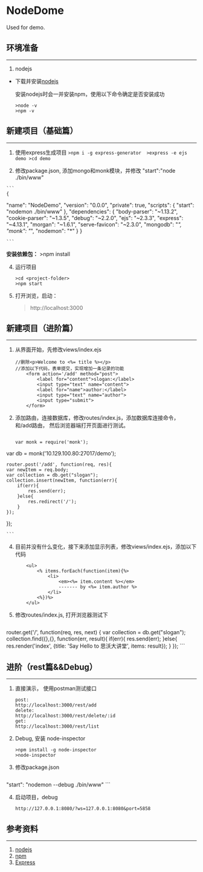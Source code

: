 # NodeDome

Used for demo.

## 环境准备
-------------
	
 1. nodejs

  - 下载并安装[nodejs](https://nodejs.org/en/)
 
	安装nodejs时会一并安装npm，使用以下命令确定是否安装成功

	```
	>node -v
	>npm -v
	```

## 新建项目（基础篇）
-------------
 1.  使用express生成项目
	```
	>npm i -g express-generator 
	>express -e ejs demo
	>cd demo
	```

  
 2.  修改package.json, 添加mongo和monk模块，并修改 "start":"node ./bin/www"
 

	```
	{
  "name": "NodeDemo",
  "version": "0.0.0",
  "private": true,
  "scripts": {
    "start": "nodemon ./bin/www"
  },
  "dependencies": {
    "body-parser": "~1.13.2",
    "cookie-parser": "~1.3.5",
    "debug": "~2.2.0",
    "ejs": "~2.3.3",
    "express": "~4.13.1",
    "morgan": "~1.6.1",
    "serve-favicon": "~2.3.0",
    "mongodb": "*",
    "monk": "*",
    "nodemon": "*"
  }
}

	```
**安装依赖包：**
	>npm install


 4. 运行项目
 
	```
	>cd <project-folder>
	>npm start
	```
 5. 打开浏览，启动：

    >http://localhost:3000

## 新建项目（进阶篇）
-------------
1.  从界面开始，先修改views/index.ejs
	```
	//删除<p>Welcome to <%= title %></p>	
	//添加以下代码，表单提交，实现增加一条记录的功能
		<form action='/add' method="post">
			<label for="content">slogan:</label>
			<input type="text" name="content">
			<label for="name">author:</label>
			<input type="text" name="author">
			<input type="submit">
		</form>
	```

 
2.  添加路由，连接数据库，修改routes/index.js，添加数据库连接命令， 和/add路由， 然后浏览器端打开页面进行测试。
 

	```
	
	var monk = require('monk');
   var db = monk('10.129.100.80:27017/demo');
   
	router.post('/add', function(req, res){
	var newItem = req.body;
	var collection = db.get("slogan");
	collection.insert(newItem, function(err){
		if(err){
			res.send(err);
		}else{
			res.redirect('/');
		}
	});	
});

	```

4. 目前并没有什么变化，接下来添加显示列表，修改views/index.ejs，添加以下代码
 
	```
		<ul>
			<% items.forEach(function(item){%>
				<li>
					<em><%= item.content %></em>
					------- by <%= item.author %>
				</li>
			<%})%>
		</ul>
	```
5. 修改routes/index.js, 打开浏览器测试下

  	```
router.get('/', function(req, res, next) {
	var collection = db.get("slogan");
	collection.find({},{}, function(err, result){
		if(err){
			res.send(err);
		}else{
			res.render('index', 
				{title: 'Say Hello to 思沃大讲堂', items: result});
		}
	});
	```

## 进阶（rest篇&&Debug）
-------------
1.  直接演示， 使用postman测试接口

	```
	post:
	http://localhost:3000/rest/add 
	delete:
	http://localhost:3000/rest/delete/:id 
	get: 
	http://localhost:3000/rest/list
	
	```

 

4. Debug, 安装 node-inspector
 
	```
	>npm install -g node-inspector
	>node-inspector
	```
5. 修改package.json

  	```
"start": "nodemon --debug ./bin/www"
	```

4. 启动项目，debug
	```
	http://127.0.0.1:8080/?ws=127.0.0.1:8080&port=5858 
	```

## 参考资料
-------------

1. [nodejs](https://nodejs.org/en/)
2. [npm](https://www.npmjs.com/)
3. [Express](http://www.expressjs.com.cn/4x/api.html#res)